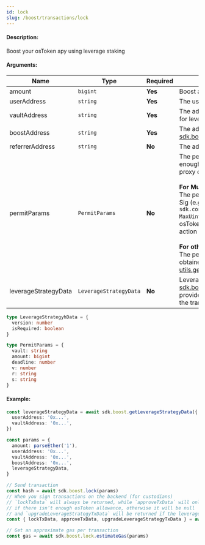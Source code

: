 ```yaml
---
id: lock
slug: /boost/transactions/lock
---
```


#### Description:

Boost your osToken apy using leverage staking

#### Arguments:

| Name            | Type           | Required | Description                                                                                                                                                                                                                                                                                                                                                                                                                                                                                                                                                                               |
|-----------------|----------------|----------|-------------------------------------------------------------------------------------------------------------------------------------------------------------------------------------------------------------------------------------------------------------------------------------------------------------------------------------------------------------------------------------------------------------------------------------------------------------------------------------------------------------------------------------------------------------------------------------------|
| amount          | `bigint`       | **Yes**  | Boost amount                                                                                                                                                                                                                                                                                                                                                                                                                                                                                                                                                                              |
| userAddress     | `string`       | **Yes**  | The user address                                                                                                                                                                                                                                                                                                                                                                                                                                                                                                                                                                          |
| vaultAddress    | `string`       | **Yes**  | The address of the vault that will mint osTokens for leverage staking                                                                                                                                                                                                                                                                                                                                                                                                                                                                                                                     |
| boostAddress    | `string`       | **Yes**  | The address of the strategy proxy using the [sdk.boost.getLeverageStrategyProxy](/boost/requests/getleveragestrategyproxy) method                                                                                                                                                                                                                                                                                                                                                                                                                                                         |
| referrerAddress | `string`       | **No**   | The address of the referrer                                                                                                                                                                                                                                                                                                                                                                                                                                                                                                                                                               |
| permitParams    | `PermitParams` | **No**   | The permit signature is required if there isn’t enough osToken allowance for the strategy proxy contract.<br /><br />**For MultiSig**<br />The permit signature is not necessary for Multi Sig (e.g. Safe Wallet), as it should use `sdk.contracts.mintToken.approve(boostAddress, MaxUint256)` instead of a permit call to set up osToken allowance. This will be called in the action if needed.<br /><br />**For other wallets**<br />The permit signature is optional since it will be obtained automatically using the [utils.getPermitSignature](/utils/getpermitsignature) method. |
| leverageStrategyData | `LeverageStrategyData` | **No**  | Leverage strategy data from [sdk.boost.getLeverageStrategyData](/boost/requests/getleveragestrategydata). If not provided, it will be fetched automatically during the transaction |

```ts
type LeverageStrategyhData = {
  version: number
  isRequired: boolean
}

type PermitParams = {
  vault: string
  amount: bigint
  deadline: number
  v: number
  r: string
  s: string
}
```

#### Example:

```ts
const leverageStrategyData = await sdk.boost.getLeverageStrategyData({
  userAddress: '0x...',
  vaultAddress: '0x...',
})

const params = {
  amount: parseEther('1'),
  userAddress: '0x...',
  vaultAddress: '0x...',
  boostAddress: '0x...',
  leverageStrategyData,
}

// Send transaction
const hash = await sdk.boost.lock(params)
// When you sign transactions on the backend (for custodians)
// `lockTxData` will always be returned, while `approveTxData` will only be returned for MultiSig e.g. Safe Wallet
// if there isn’t enough osToken allowance, otherwise it will be null
// and `upgradeLeverageStrategyTxData` will be returned if the leverage strategy contract upgrade is required
const { lockTxData, approveTxData, upgradeLeverageStrategyTxData } = await sdk.boost.lock.encode(params)

// Get an approximate gas per transaction
const gas = await sdk.boost.lock.estimateGas(params)
```
